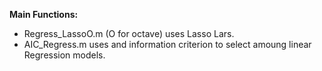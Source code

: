 **Main Functions:**

* Regress_LassoO.m (O for octave) uses Lasso Lars.
* AIC_Regress.m uses and information criterion to select amoung linear Regression models.
